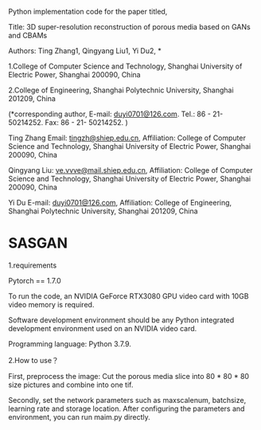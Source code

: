 Python implementation code for the paper titled,

Title: 3D super-resolution reconstruction of porous media based on GANs and CBAMs

Authors: Ting Zhang1, Qingyang Liu1, Yi Du2, * 

1.College of Computer Science and Technology, Shanghai University of Electric Power, Shanghai 200090, China 

2.College of Engineering, Shanghai Polytechnic University, Shanghai 201209, China

(*corresponding author, E-mail: duyi0701@126.com. Tel.: 86 - 21- 50214252. Fax: 86 - 21- 50214252. )

Ting Zhang Email: tingzh@shiep.edu.cn, Affiliation: College of Computer Science and Technology, Shanghai University of Electric Power, Shanghai 200090, China

Qingyang Liu: ve.vvve@mail.shiep.edu.cn, Affiliation: College of Computer Science and Technology, Shanghai University of Electric Power, Shanghai 200090, China

Yi Du E-mail: duyi0701@126.com, Affiliation: College of Engineering, Shanghai Polytechnic University, Shanghai 201209, China

# SASGAN


1.requirements

Pytorch == 1.7.0

To run the code, an NVIDIA GeForce RTX3080 GPU video card with 10GB video memory is required. 

Software development environment should be any Python integrated development environment used on an NVIDIA video card. 

Programming language: Python 3.7.9. 


2.How to use？


First, preprocess the image: Cut the porous media slice into 80 * 80 * 80 size pictures and combine into one tif.


Secondly, set the network parameters such as maxscalenum, batchsize, learning rate and storage location.  After configuring the parameters and environment, you can run maim.py directly.


